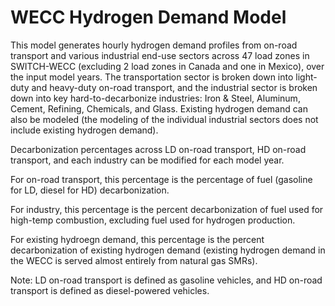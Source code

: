 # WECC Hydrogen Demand Model

This model generates hourly hydrogen demand profiles from on-road transport and various industrial end-use sectors across 47 load zones in SWITCH-WECC (excluding 2 load zones in Canada and one in Mexico), over the input model years. The transportation sector is broken down into light-duty and heavy-duty on-road transport, and the industrial sector is broken down into key hard-to-decarbonize industries: Iron & Steel, Aluminum, Cement, Refining, Chemicals, and Glass. Existing hydrogen demand can also be modeled (the modeling of the individual industrial sectors does not include existing hydrogen demand).

Decarbonization percentages across LD on-road transport, HD on-road transport, and each industry can be modified for each model year. 

For on-road transport, this percentage is the percentage of fuel (gasoline for LD, diesel for HD) decarbonization.

For industry, this percentage is the percent decarbonization of fuel used for high-temp combustion, excluding fuel used for hydrogen production. 

For existing hydroegn demand, this percentage is the percent decarbonization of existing hydrogen demand (existing hydrogen demand in the WECC is served almost entirely from natural gas SMRs).

Note: LD on-road transport is defined as gasoline vehicles, and HD on-road transport is defined as diesel-powered vehicles.